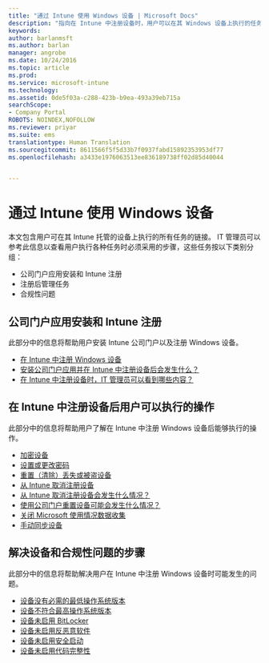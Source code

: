 ```yaml
---
title: "通过 Intune 使用 Windows 设备 | Microsoft Docs"
description: "指向在 Intune 中注册设备时，用户可以在其 Windows 设备上执行的任务链接列表"
keywords: 
author: barlanmsft
ms.author: barlan
manager: angrobe
ms.date: 10/24/2016
ms.topic: article
ms.prod: 
ms.service: microsoft-intune
ms.technology: 
ms.assetid: 0de5f03a-c288-423b-b9ea-493a39eb715a
searchScope:
- Company Portal
ROBOTS: NOINDEX,NOFOLLOW
ms.reviewer: priyar
ms.suite: ems
translationtype: Human Translation
ms.sourcegitcommit: 8611566f5f5d33b7f0937fabd15892353953df77
ms.openlocfilehash: a3433e1976063513ee836189738ff02d85d40044


---
```


# <a name="using-your-windows-device-with-intune"></a>通过 Intune 使用 Windows 设备

本文包含用户可在其 Intune 托管的设备上执行的所有任务的链接。 IT 管理员可以参考此信息以查看用户执行各种任务时必须采用的步骤，这些任务按以下类别分组：
- 公司门户应用安装和 Intune 注册
- 注册后管理任务
- 合规性问题

## <a name="company-portal-app-installation-and-intune-enrollment"></a>公司门户应用安装和 Intune 注册

此部分中的信息将帮助用户安装 Intune 公司门户以及注册 Windows 设备。

- [在 Intune 中注册 Windows 设备](enroll-your-device-in-intune-windows.md)
- [安装公司门户应用并在 Intune 中注册设备后会发生什么？](what-happens-if-you-install-the-company-portal-app-and-enroll-your-device-in-intune-windows.md)
- [在 Intune 中注册设备时，IT 管理员可以看到哪些内容？](what-can-your-it-administrator-see-when-you-enroll-your-device-in-intune-windows.md)

## <a name="things-users-can-do-when-their-device-is-enrolled-in-intune"></a>在 Intune 中注册设备后用户可以执行的操作

此部分中的信息将帮助用户了解在 Intune 中注册 Windows 设备后能够执行的操作。

- [加密设备](encrypt-your-device-windows.md)
- [设置或更改密码](set-or-change-your-password-windows.md)
- [重置（清除）丢失或被盗设备](reset-erase-your-lost-or-stolen-device-windows.md)
- [从 Intune 取消注册设备](unenroll-your-device-from-intune-windows.md)
- [从 Intune 取消注册设备会发生什么情况？](what-happens-if-you-unenroll-your-device-from-intune-windows.md)
- [使用公司门户重置设备可能会发生什么情况？](what-happens-if-you-reset-your-device-using-the-company-portal-windows.md)
- [关闭 Microsoft 使用情况数据收集](turn-off-microsoft-usage-data-collection-windows.md)
- [手动同步设备](sync-your-device-manually-windows.md)

## <a name="steps-to-fix-device-and-compliance-issues"></a>解决设备和合规性问题的步骤

此部分中的信息将帮助解决用户在 Intune 中注册 Windows 设备时可能发生的问题。

- [设备没有必需的最低操作系统版本](you-need-to-update-your-windows-device.md)
- [设备不符合最高操作系统版本](your-windows-version-isnt-yet-supported.md)
- [设备未启用 BitLocker](you-need-to-enable-windows-encryption.md)
- [设备未启用反恶意软件](your-device-needs-antimalware-software.md)
- [设备未启用安全启动](you-need-to-enable-secure-boot-windows.md)
- [设备未启用代码完整性](you-need-to-enable-code-integrity.md)



<!--HONumber=Dec16_HO3-->


